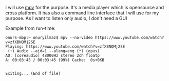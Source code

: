I will use [mpv](https://mpv.io/) for the purpose. It's a media player which is opensource and cross platform. It has also a command line interface that I will use for my purpose. As I want to listen only audio, I don't need a GUI

Example from run-time:
```
onurs-mbp:~ onuryilmaz$ mpv --no-video https://www.youtube.com/watch?v=zfXBNQMj2SE
Playing: https://www.youtube.com/watch?v=zfXBNQMj2SE
 (+) Audio --aid=1 --alang=eng (*) (opus)
AO: [coreaudio] 48000Hz stereo 2ch floatp
A: 00:03:45 / 00:03:45 (99%) Cache:  0s+0KB


Exiting... (End of file)
```
